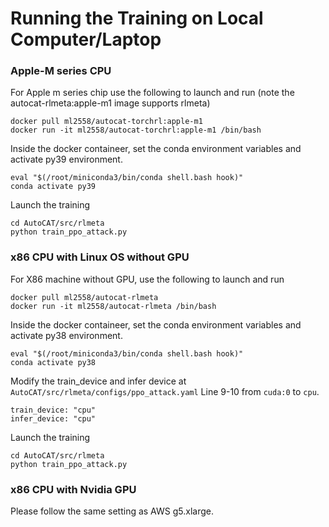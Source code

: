 # Running the Training on Local Computer/Laptop

### Apple-M series CPU

For Apple m series chip use the following to launch and run (note the autocat-rlmeta:apple-m1 image supports rlmeta)

```
docker pull ml2558/autocat-torchrl:apple-m1
docker run -it ml2558/autocat-torchrl:apple-m1 /bin/bash
```
Inside the docker containeer, set the conda environment variables and activate py39 environment.

```
eval "$(/root/miniconda3/bin/conda shell.bash hook)" 
conda activate py39
```

Launch the training
```
cd AutoCAT/src/rlmeta
python train_ppo_attack.py
```


### x86 CPU with Linux OS without GPU

For X86 machine without GPU, use the following to launch and run 

```
docker pull ml2558/autocat-rlmeta
docker run -it ml2558/autocat-rlmeta /bin/bash
```

Inside the docker containeer, set the conda environment variables and activate py38 environment.

```
eval "$(/root/miniconda3/bin/conda shell.bash hook)" 
conda activate py38
```

Modify the train_device and infer device at ```AutoCAT/src/rlmeta/configs/ppo_attack.yaml``` Line 9-10 from ```cuda:0``` to ```cpu```.

```
train_device: "cpu"
infer_device: "cpu"
```

Launch the training

```
cd AutoCAT/src/rlmeta
python train_ppo_attack.py
```

### x86 CPU with Nvidia GPU

Please follow the same setting as AWS g5.xlarge.

